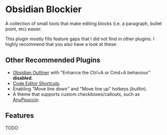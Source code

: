 # Obsidian Blockier

A collection of small tools that make editing blocks (i.e. a paragraph, bullet point, etc) easier.

This plugin mostly fills feature gaps that I did not find in other plugins. I highly recommend that you also have a look at these:

## Other Recommended Plugins

- [Obsidian Outliner](https://github.com/vslinko/obsidian-outliner) with "Enhance the Ctrl+A or Cmd+A behaviour" **disabled**.
- [Code Editor Shortcuts](https://github.com/timhor/obsidian-editor-shortcuts).
- Enabling "Move line down" and "Move line up" hotkeys (builtin).
- A theme that supports custom checkboxes/callouts, such as [AnuPpuccin](https://github.com/AnubisNekhet/AnuPpuccin).

## Features

TODO
